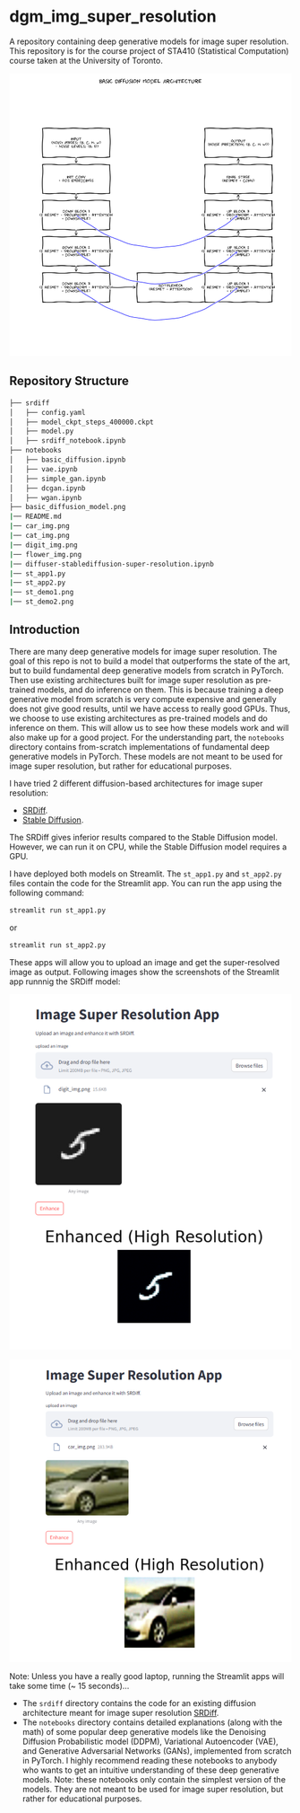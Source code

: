 # **dgm_img_super_resolution**

A repository containing deep generative models for image super resolution. This repository is for the course project of STA410 (Statistical Computation) course taken at the University of Toronto.

![Basic Diffusion Model Architecture](basic_diffusion_model.png "Basic Diffusion Model Architecture")

## **Repository Structure**

```bash
├── srdiff
│   ├── config.yaml
│   ├── model_ckpt_steps_400000.ckpt
│   ├── model.py
│   ├── srdiff_notebook.ipynb
├── notebooks
│   ├── basic_diffusion.ipynb
│   ├── vae.ipynb
│   ├── simple_gan.ipynb
│   ├── dcgan.ipynb
│   ├── wgan.ipynb
├── basic_diffusion_model.png
|── README.md
|── car_img.png
|── cat_img.png
|── digit_img.png
|── flower_img.png
|── diffuser-stablediffusion-super-resolution.ipynb
|── st_app1.py
|── st_app2.py
|── st_demo1.png
|── st_demo2.png
```


## **Introduction**

There are many deep generative models for image super resolution. The goal of this repo is not to build a model that outperforms the state of the art, but to build fundamental deep generative models from scratch in PyTorch. Then use existing architectures built for image super resolution as pre-trained models, and do inference on them. This is because training a deep generative model from scratch is very compute expensive and generally does not give good results, until we have access to really good GPUs. Thus, we choose to use existing architectures as pre-trained models and do inference on them. This will allow us to see how these models work and will also make up for a good project. For the understanding part, the `notebooks` directory contains from-scratch implementations of fundamental deep generative models in PyTorch. These models are not meant to be used for image super resolution, but rather for educational purposes. 

I have tried 2 different diffusion-based architectures for image super resolution: 
- [SRDiff](https://arxiv.org/abs/2104.14951).
- [Stable Diffusion](https://huggingface.co/docs/diffusers/en/api/pipelines/stable_diffusion/upscale).

The SRDiff gives inferior results compared to the Stable Diffusion model. However, we can run it on CPU, while the Stable Diffusion model requires a GPU. 

I have deployed both models on Streamlit. The `st_app1.py` and `st_app2.py` files contain the code for the Streamlit app. You can run the app using the following command:

```bash
streamlit run st_app1.py
```
or 

```bash
streamlit run st_app2.py
```

These apps will allow you to upload an image and get the super-resolved image as output. Following images show the screenshots of the Streamlit app runnnig the SRDiff model:

![st_demo1](st_demo1.png "st_demo1")

![st_demo2](st_demo2.png "st_demo2")

Note: Unless you have a really good laptop, running the Streamlit apps will take some time (~ 15 seconds)...

- The `srdiff` directory contains the code for an existing diffusion architecture meant for image super resolution [SRDiff](https://arxiv.org/abs/2104.14951). 
- The `notebooks` directory contains detailed explanations (along with the math) of some popular deep generative models like the Denoising Diffusion Probabilistic model (DDPM), Variational Autoencoder (VAE), and Generative Adversarial Networks (GANs), implemented from scratch in PyTorch. I highly recommend reading these notebooks to anybody who wants to get an intuitive understanding of these deep generative models. Note: these notebooks only contain the simplest version of the models. They are not meant to be used for image super resolution, but rather for educational purposes.